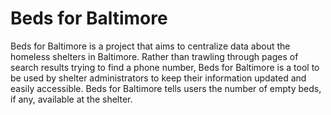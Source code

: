 # Beds for Baltimore
Beds for Baltimore is a project that aims to centralize data about the homeless shelters in Baltimore. Rather than trawling through pages of search results trying to find a phone number, Beds for Baltimore is a tool to be used by shelter administrators to keep their information updated and easily accessible. Beds for Baltimore tells users the number of empty beds, if any, available at the shelter.
